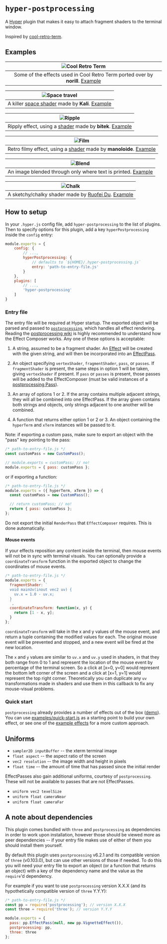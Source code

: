 # `hyper-postprocessing`

A [Hyper](https://github.com/zeit/hyper) plugin that makes it easy to attach fragment shaders to the terminal window.

Inspired by [cool-retro-term](https://github.com/Swordfish90/cool-retro-term).

## Examples
| ![Cool Retro Term][1] |
|:---:|
| Some of the effects used in Cool Retro Term ported over by **norill**. [Example](examples/effects/retro)

| ![Space travel][2] |
|:---:|
| A killer [space shader](https://www.shadertoy.com/view/XlfGRj) made by **Kali**. [Example](examples/effects/space-travel)

| ![Ripple][3] |
|:---:|
| Ripply effect, using a [shader](https://www.shadertoy.com/view/4slGRM) made by **bitek**. [Example](examples/effects/ripple)

| ![Film][4] |
|:---:|
| Retro filmy effect, using a [shader](https://www.shadertoy.com/view/Md3SRM) made by **manoloide**. [Example](examples/effects/film)

| ![Blend][5] |
|:---:|
| An image blended through only where text is printed. [Example](examples/effects/fallout-boy)

| ![Chalk][6] |
|:---:|
| A sketchy/chalky shader made by [Ruofei Du](http://duruofei.com/). [Example](examples/effects/chalk)

[1]: https://user-images.githubusercontent.com/11801881/61190318-49112b80-a64f-11e9-806d-0dc89f73d70c.gif
[2]: https://user-images.githubusercontent.com/11801881/53447611-56908680-39ca-11e9-98e6-3594f0f29b74.gif
[3]: https://user-images.githubusercontent.com/11801881/46912798-700dc600-cf34-11e8-89ce-89c195f06312.gif
[4]: https://user-images.githubusercontent.com/11801881/40855043-2196500c-6588-11e8-8d00-79df78abeece.gif
[5]: https://user-images.githubusercontent.com/11801881/40855047-23c12546-6588-11e8-92a4-13d475afc5cd.gif
[6]: https://user-images.githubusercontent.com/11801881/46054056-5bd76580-c0fa-11e8-95c2-e8dc6a2040e5.gif

## How to setup
In your `.hyper.js` config file, add `hyper-postprocessing` to the list of plugins. Then to specify options for this plugin, add a key `hyperPostprocessing` inside the `config` entry:
```js
module.exports = {
	config: {
		// ...,
		hyperPostprocessing: {
			// defaults to `${HOME}/.hyper-postprocessing.js`
			entry: 'path-to-entry-file.js'
		}
	},
	plugins: [
		// ...,
		'hyper-postprocessing'
	]
}
```

### Entry file

The entry file will be required at Hyper startup. The exported object will be parsed and passed to [`postprocessing`](https://github.com/vanruesc/postprocessing), which handles all effect rendering. Reading the [postprocessing wiki](https://github.com/vanruesc/postprocessing/wiki) is highly recommended to understand how the Effect Composer works. Any one of these options is acceptable:

1. A string, assumed to be a fragment shader. An [Effect](https://github.com/vanruesc/postprocessing/wiki/Custom-Effects) will be created with the given string, and will then be incorporated into an [EffectPass](https://vanruesc.github.io/postprocessing/public/docs/class/src/passes/EffectPass.js~EffectPass.html).

2. An object specifying `vertexShader`, `fragmentShader`, `pass`, or `passes`. If `fragmentShader` is present, the same steps in option 1 will be taken, giving `vertexShader` if present. If `pass` or `passes` is present, those passes will be added to the EffectComposer (must be valid instances of a [postprocessing Pass](https://vanruesc.github.io/postprocessing/public/docs/class/src/passes/Pass.js~Pass.html)).

3. An array of options 1 or 2. If the array contains multiple adjacent strings, they will all be combined into one EffectPass. If the array given contains both strings and objects, only strings adjacent to one another will be combined.

4. A function that returns either option 1 or 2 or 3. An object containing the `hyperTerm` and `xTerm` instances will be passed to it.

Note: if exporting a custom pass, make sure to export an object with the "pass" key pointing to the pass:
```js
/* path-to-entry-file.js */
const customPass = new CustomPass();

// module.exports = customPass; // no!
module.exports = { pass: customPass };
```

or if exporting a function:
```js
/* path-to-entry-file.js */
module.exports = ({ hyperTerm, xTerm }) => {
  const customPass = new CustomPass();

  // return customPass; // no!
  return { pass: customPass };
};
```

Do not export the initial `RenderPass` that `EffectComposer` requires. This is done automatically.


#### Mouse events
If your effects reposition any content inside the terminal, then mouse events will not be in sync with terminal visuals. You can optionally provide a `coordinateTransform` function in the exported object to change the coordinates of mouse events.

```js
/* path-to-entry-file.js */
module.exports = {
  fragmentShader: `
  void mainUv(inout vec2 uv) {
    uv.x = 1.0 - uv.x;
  }
  `,
  coordinateTransform: function(x, y) {
    return [1 - x, y];
  }
};
```

`coordinateTransform` will take in the x and y values of the mouse event, and return a tuple containing the modified values for each. The original mouse event will be prevented and stopped, and a new event will be fired at the new location.

The `x` and `y` values are similar to `uv.x` and `uv.y` used in shaders, in that they both range from 0 to 1 and represent the location of the mouse event by percentage of the terminal screen. So a click at [x=0, y=0] would represent the bottom left corner of the screen and a click at [x=1, y=1] would represent the top right corner. Theoretically you can duplicate any `uv` transformations made in shaders and use them in this callback to fix any mouse-visual problems.

### Quick start
`postprocessing` already provides a number of effects out of the box ([demo](https://vanruesc.github.io/postprocessing/public/demo/#bloom)). You can use [examples/quick-start.js](examples/quick-start.js) as a starting point to build your own effect, or see one of the [example effects](examples/effects) for a more custom approach.

## Uniforms
* `sampler2D inputBuffer` -- the xterm terminal image
* `float aspect` -- the aspect ratio of the screen
* `vec2 resolution` -- the image width and height in pixels
* `float time` -- the amount of time that has passed since the initial render

EffectPasses also gain additional uniforms, courtesy of `postprocessing`. These will not be available to passes that are not EffectPasses.
* `uniform vec2 texelSize`
* `uniform float cameraNear`
* `uniform float cameraFar`

## A note about dependencies
This plugin comes bundled with `three` and `postprocessing` as dependencies in order to work upon installation, however those should be viewed more as peer dependencies -- if your entry file makes use of either of them you should install them yourself.

By default this plugin uses `postprocessing` v6.2.1 and its compatible version of `three` (v0.103.0), but can use other versions of those if needed. To do this you will need your entry file to export an object (or a function that returns an object) with a key of the dependency name and the value as the `require`'d dependency.

For example if you want to use `postprocessing` version X.X.X (and its hypothetically compatible version of `three` Y.Y.Y):

```js
/* path-to-entry-file.js */
const pp = require('postprocessing'); // version X.X.X
const three = require('three'); // version Y.Y.Y

module.exports = {
  pass: pp.EffectPass(null, new pp.VignetteEffect()),
  postprocessing: pp,
  three: three
};
```
